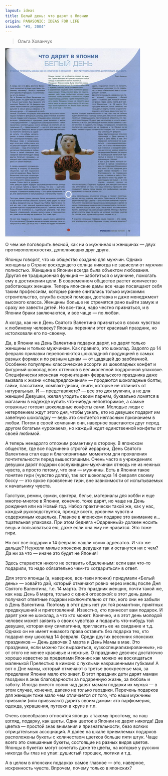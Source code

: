 ```yaml
---
layout: ideas
title: Белый день: что дарят в Японии
origin: PANASONIC: IDEAS FOR LIFE
issued: "#3, 2004"
---
```

> Ольга Хованчук

![](/assets/img/papers/haiku/07.jpg)

О чем же поговорить весной, как ни о мужчинах и женщинах — двух противоположностях, дополняющих друг друга. 

Японцы говорят, что их общество создано для мужчин. Однако женщины в Стране восходящего солнца никогда не зависели от мужчин полностью. Женщина в Японии всегда была объектом любования. Другая ее традиционная функция — заботиться о мужчине, помогать ему в достижении цели. В современном обществе растет количество работающих женщин. Теперь японские дамы все чаще посвящают себя таким профессиям, которые ранее считались только мужскими: строительство, служба скорой помощи, доставка и даже менеджмент высокого класса. Женщины больше не стремятся рано выйти замуж и сразу же завести детей. Но все-таки, надо честно признаться, и в Японии браки заключаются, и все чаще — по любви. 

А когда, как ни в День Святого Валентина признаться в своих чувствах к любимому человеку? Японцы переняли этот красивый праздник, но истолковали его по-своему. 

Да, в Японии на День Валентина подарки дарят, но дарят только женщины и только мужчинам. Как правило, это шоколад. Задолго до 14 февраля прилавки переполняются шоколадной продукцией в самых разных формах и по разным ценам — от щадящей до заоблачной. Особенно популярны классические ассорти из шоколадных конфет и фигурный шоколад всех оттенков в великолепной подарочной упаковке. Специфически японская «ориентация» февральского праздника даже вызвала к жизни «спецпредложения» — продаются шоколадные болты, гайки, пассатижи, компакт-диски, книги, которые не отличить от натуральных. И — представляете? — все это для мужчин, а не для женщин! Девушки, желая угодить своим парням, буквально ломятся в магазины в надежде купить что-нибудь неповторимое, а самые отважные готовят шоколадные конфеты сами. Молодые люди с нетерпением ждут этого дня, чтобы узнать, кто из девушек подарит им заветную шоколадку — ведь это считается негласным признанием в любви. Потом в своей компании они, наверное хвастаются друг перед другом богатым «урожаем», но каждый ждет единственной конфеты от своей любимой. 

А теперь ненадолго отложим романтику в сторону. В японском обществе, где все подчинено строгой иерархии, День Святого Валентина стал еще и благоприятным моментом для проявления почтительности перед вышестоящими. Очень часто в учреждениях девушки дарят подарки сослуживцам-мужчинам отнюдь не из нежных чувств, а просто потому, что они — мужчины. Есть в Японии такое понятие гири (чувство долга), так вот шоколадка 14 февраля своему боссу — это яркое проявление гири, вне зависимости от испытываемых к начальнику чувств. 

Галстуки, ремни, сумки, свитера, белье, материалы для хобби и еще многое-многое в Японии, конечно, тоже дарят, но чаще на День рождения или на Новый год. Набор практически такой же, как у нас, каждый руководствуется, прежде всего, уровнем чувств и содержимым кошелька. Главное в японском подарке это внимание и... тщательная упаковка. При этом бедняга «Одаренный» должен носить вещь и пользоваться ею, даже если она ему не нравится. Это тоже гири. 

Но вот все подарки к 14 февраля нашли своих адресатов. И что же дальше? Неужели милые японские девушки так и останутся ни с чем? Да ни за что — иначе это будет не Япония! 

Здесь стараются никого не оставить обделенным: если вам что-то подарили, то надо обязательно чем-то «отдариться» в ответ. 

Для этого японцы (а, наверное, все-таки японки) придумали «Белый день» — ховайто дэй, который отмечают ровно через месяц после Дня Святого Валентина, т.е. 14 марта. Это праздник женщин, почти такой же, как наш День 8 марта, только с одной оговоркой: в этот день дамы получают ответные подарки исключительно от тех, кого они не забыли в День Валентина. Поэтому в этот день нет уж той романтики, приятных предвкушений и приготовлений. Известно, кто принесет вам подарок. И дарят уже не шоколад, а что кто может. Конечно, и в этот день молодой человек может заявить о своих чувствах и подарить что-нибудь той девушке, которая ему симпатична, пригласить ее на свидание и т.д. Однако он не имеет никакого права оставить без подарка тех, кто подарил ему шоколад 14 февраля. Среди других весенних японских праздников — День девочек 3 марта и День Мамы в мае. Это праздники, если можно так выразиться, «узкоспециализированные», но от этого не менее красивые и нежные. О празднике девочек достаточно хорошо известно за пределами Японии: как можно не восхищаться маленькой Прелестью в кимоно с пухлыми накрашенными губками! А вот о Дне мамы, который отмечают в третье воскресенье мая, за пределами Японии мало кто знает. В этот праздник дети дарят мамам гвоздики в знак благодарности за подаренную жизнь, за любовь и заботу. Иногда вместо своих чад дарят мамам подарки их мужья — в этом случае, конечно, далеко не только гвоздики. Перечень подарков для женщин тоже мало чем отличается от того, что наши мужчины привыкли (или привыкают) дарить своим дамам: это парфюмерия, одежда, украшения, путевки в круиз и т.п. 

Очень своеобразно относятся японцы к такому простому, на наш взгляд, подарку, как цветы. Один цветок в Японии не дарят никогда! Два цветка — простой знак внимания и признательности, безо всяких отрицательных ассоциаций. А далее на шкале приемлемых подарков расположены букеты с количеством цветков больше пяти штук. Чаще всего это смешанные букеты, состоящие из разных видов цветов. Японцы в букетах могут сочетать даже те цветы, на которые у русских никогда бы глаз не упал: душистый горошек, лютики и т.д. 

А в целом в японских подарках самое главное — это, наверное, искренность чувств. Впрочем, почему только в японских?
